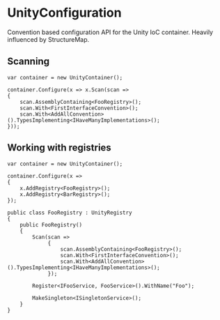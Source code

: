 UnityConfiguration
==================
Convention based configuration API for the Unity IoC container. Heavily influenced by StructureMap.

Scanning
--------

	var container = new UnityContainer();

	container.Configure(x => x.Scan(scan =>
	{
		scan.AssemblyContaining<FooRegistry>();
		scan.With<FirstInterfaceConvention>();
		scan.With<AddAllConvention>().TypesImplementing<IHaveManyImplementations>();
	}));

Working with registries
-----------------------

	var container = new UnityContainer();

	container.Configure(x =>
	{
		x.AddRegistry<FooRegistry>();
		x.AddRegistry<BarRegistry>();
	});

	public class FooRegistry : UnityRegistry
    {
        public FooRegistry()
        {
            Scan(scan =>
                 {
                     scan.AssemblyContaining<FooRegistry>();
                     scan.With<FirstInterfaceConvention>();
                     scan.With<AddAllConvention>().TypesImplementing<IHaveManyImplementations>();
                 });

            Register<IFooService, FooService>().WithName("Foo");

            MakeSingleton<ISingletonService>();
        }
    }